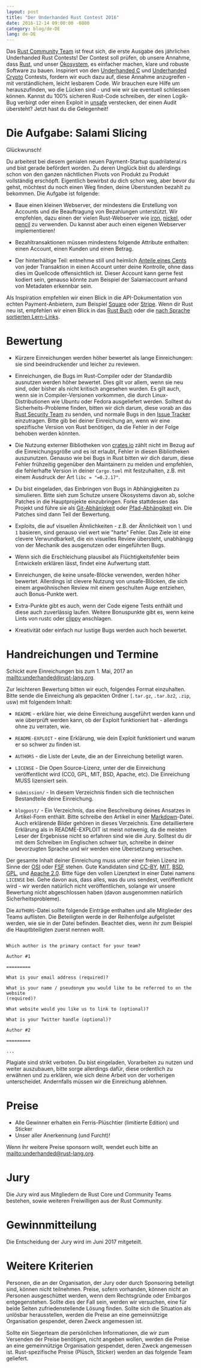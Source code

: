 ```yaml
---
layout: post
title: "Der Underhanded Rust Contest 2016"
date: 2016-12-14 09:00:00 -0800
category: blog/de-DE
lang: de-DE
---
```


Das [Rust Community Team](https://community.rs) ist freut sich, die erste Ausgabe
des jährlichen Underhanded Rust Contests! Der Contest soll prüfen, ob unsere
Annahme, dass [Rust](https://www.rust-lang.org/), und unser
[Ökosystem](https://crates.io/), es einfacher machen, klare und robuste
Software zu bauen. Inspiriert von den [Underhanded
C](http://www.underhanded-c.org/) und [Underhanded
Crypto](https://underhandedcrypto.com/) Contests, fordern wir euch dazu auf,
diese Annahme anzugreifen - mit verständlichem, leicht lesbarem Code.  Wir
brauchen eure Hilfe um herauszufinden, wo die Lücken sind - und wie wir sie
eventuell schliessen können. Kannst du 100% sicheren Rust-Code schreiben, der
einen Logik-Bug verbirgt oder einen Exploit in
[unsafe](https://doc.rust-lang.org/book/unsafe.html) verstecken, der einen
Audit übersteht? Jetzt hast du die Gelegenheit!

# Die Aufgabe: Salami Slicing

Glückwunsch!

Du arbeitest bei diesem genialen neuen Payment-Startup quadrilateral.rs und
bist gerade befördert worden. Zu deren Unglück bist du allerdings schon von den
ganzen nächtlichen Pivots von Produkt zu Produkt vollständig erschöpft.
Eigentlich bewirbst du dich schon weg, aber bevor du gehst, möchtest du noch
einen Weg finden, deine Überstunden bezahlt zu bekommen. Die Aufgabe ist
folgende:

* Baue einen kleinen Webserver, der mindestens die Erstellung von Accounts und
  die Beauftragung von Bezahlungen unterstützt. Wir empfehlen, dazu einen der
  vielen Rust-Webserver wie [iron](https://crates.io/crates/iron),
  [nickel](https://crates.io/crates/nickel), oder
  [pencil](https://crates.io/crates/pencil) zu verwenden. Du kannst aber auch
  einen eigenen Webserver implementieren!

* Bezahltransaktionen müssen mindestens folgende Attribute enthalten: einen Account, einen Kunden und einen Betrag.

* Der hinterhältige Teil: entnehme still und heimlich [Anteile eines
  Cents](https://en.wikipedia.org/wiki/Office_Space) von jeder Transaktion in
  einen Account unter deine Kontrolle, ohne dass dies im Quellcode offensichtlich
  ist. Dieser Account kann gerne fest kodiert sein, genauso könnte zum Beispiel
  der Salamiaccount anhand von Metadaten erkennbar sein.

Als Inspiration empfehlen wir einen Blick in die API-Dokumentation von echten Payment-Anbietern, zum Beispiel
[Square](https://docs.connect.squareup.com/api/connect/v2/) oder
[Stripe](https://stripe.com/docs/api). Wenn dir Rust neu ist, empfehlen wir einen Blick in das [Rust
Buch](https://doc.rust-lang.org/book/) oder die [nach Sprache sortierten Lern-Links](https://github.com/ctjhoa/rust-learning#locale-links).

# Bewertung

* Kürzere Einreichungen werden höher bewertet als lange Einreichungen: sie
  sind beeindruckender und leicher zu reviewen.

* Einreichungen, die Bugs im Rust-Compiler oder der Standardlib ausnutzen
  werden höher bewertet. Dies gilt vor allem, wenn sie neu sind, oder bisher
  als nicht kritisch angesehen wurden. Es gilt auch, wenn sie in
  Compiler-Versionen vorkommen, die durch Linux-Distributionen wie Ubuntu oder
  Fedora ausgeliefert werden. Solltest du Sicherheits-Probleme finden, bitten wir
  dich darum, diese vorab an das [Rust Security
  Team](https://www.rust-lang.org/en-US/security.html) zu senden, und normale
  Bugs in den [Issue Tracker](https://github.com/rust-lang/rust/issues)
  einzutragen. Bitte gib bei deiner Einreichung an, wenn wir eine spezifische
  Version von Rust benötigen, da die Fehler in der Folge behoben werden könnten.

* Die Nutzung externer Bibliotheken von [crates.io](https://crates.io) zählt
  nicht im Bezug auf die Einreichungsgröße und es ist erlaubt, Fehler in diesen
  Bibliotheken auszunutzen. Genauso wie bei Bugs in Rust bitten wir dich darum,
  diese Fehler frühzeitig gegenüber den Maintainern zu melden und empfehlen, die
  fehlerhafte Version in deiner `Cargo.toml` mit festzuhalten, z.B. mit einem
  Ausdruck der Art `libc = "=0.2.17"`.

* Du bist eingeladen, das Einbringen von Bugs in Abhängigkeiten zu simulieren.
  Bitte sieh zum Schutze unsere Ökosystems davon ab, solche Patches in die
  Hauptprojekte einzubringen. Forke stattdessen das Projekt und führe sie als
  [Git-Abhänigkeit](http://doc.crates.io/specifying-dependencies.html#specifying-dependencies-from-git-repositories)
  oder
  [Pfad-Abhängikeit](http://doc.crates.io/specifying-dependencies.html#specifying-path-dependencies)
  ein. Die Patches sind dann Teil der Bewertung.

* Exploits, die auf visuellen Ähnlichkeiten - z.B. der Ähnlichkeit von `l` und
  `1` basieren, sind genauso viel wert wie "harte" Fehler. Das Ziele ist eine
  clevere Verwundbarkeit, die ein visuelles Review übersteht, unabhängig von der
  Mechanik des ausgenutzen oder eingeführten Bugs.

* Wenn sich die Erschleichung plausibel als Flüchtigkeitsfehler beim Entwickeln
  erklären lässt, findet eine Aufwertung statt.

* Einreichungen, die keine unsafe-Blöcke verwenden, werden höher bewertet.
  Allerdings ist clevere Nutzung von unsafe-Blöcken, die sich einem
  argwöhnischen Review mit einem geschulten Auge entziehen, auch Bonus-Punkte
  wert.

* Extra-Punkte gibt es auch, wenn der Code eigene Tests enthält und diese auch
  zuverlässig laufen. Weitere Bonuspunkte gibt es, wenn keine Lints von rustc oder
  [clippy](https://github.com/Manishearth/rust-clippy) anschlagen.

* Kreativität oder einfach nur lustige Bugs werden auch hoch bewertet.

# Handreichungen und Termine

Schickt eure Einreichungen bis zum 1. Mai, 2017 an <mailto:underhanded@rust-lang.org>.

Zur leichteren Bewertung bitten wir euch, folgendes Format einzuhalten. Bitte
sende die Einreichung als gepackten Ordner (`.tar.gz`, `.tar.bz2`, `.zip`, usw)
mit folgendem Inhalt:

* `README` - erkläre hier, wie deine Einreichung ausgeführt werden kann und wie
  überprüft werden kann, ob der Exploit funktioniert hat - allerdings ohne zu
  verraten, wie.

* `README-EXPLOIT` - eine Erklärung, wie dein Exploit funktioniert und warum er
  so schwer zu finden ist.

* `AUTHORS` - die Liste der Leute, die an der Einreichung beteiligt waren.

* `LICENSE` - Die Open Source-Lizenz, unter der die Einreichung veröffentlicht
  wird (CC0, GPL, MIT, BSD, Apache, etc). Die Einreichung MUSS lizensiert sein.

* `submission/` - In diesem Verzeichnis finden sich die technischen
  Bestandteile deine Einreichung.

* `blogpost/` - Ein Verzeichnis, das eine Beschreibung deines Ansatzes in
  Artikel-Form enthält. Bitte schreibe den Artikel in einer
  [Markdown](https://daringfireball.net/projects/markdown/)-Datei. Auch erklärende
  Bilder gehören in dieses Verzeichnis. Eine detailliertere Erklärung als in
  README-EXPLOIT ist meist notwenig, da die meisten Leser der Ergebnisse nicht so
  erfahren sind wie die Jury. Solltest du dir mit dem Schreiben im Englischen
  schwer tun, schreibe in deiner bevorzugten Sprache und wir werden eine
  Übersetzung versuchen.

Der gesamte Inhalt deiner Einreichung muss unter einer freien Lizenz im Sinne
der [OSI](https://opensource.org/licenses) oder
[FSF](https://www.gnu.org/licenses/license-list.html%20and) stehen. Gute
Kandidaten sind [CC-BY](https://creativecommons.org/licenses/by/2.0/),
[MIT](https://opensource.org/licenses/MIT),
[BSD](https://opensource.org/licenses/BSD-3-Clause),
[GPL](https://www.gnu.org/licenses/gpl-3.0.en.html), und [Apache
2.0](https://www.apache.org/licenses/LICENSE-2.0). Bitte füge den vollen
Lizenztext in einer Datei namens `LICENSE` bei. Gehe davon aus, dass alles, was
du uns sendest, veröffentlicht wird - wir werden natürlich nicht
veröffentlichen, solange wir unsere Bewertung nicht abgeschlossen haben (davon
ausgenommen natürlich Sicherheitsprobleme).

Die `AUTHORS`-Datei sollte folgende Einträge enthalten und alle Mitglieder des
Teams auflisten. Die Beteiligten werde in der Reihenfolge aufgelistet werden,
wie sie in der Datei befinden. Beachtet dies, wenn ihr zum Beispiel die
Hauptbteiligten zuerst nennen wollt.

```

Which author is the primary contact for your team?

Author #1

=========

What is your email address (required)?

What is your name / pseudonym you would like to be referred to on the website
(required)?

What website would you like us to link to (optional)?

What is your Twitter handle (optional)?

Author #2

=========

...

```

Plagiate sind strikt verboten. Du bist eingeladen, Vorarbeiten zu nutzen und
weiter auszubauen, bitte sorge allerdings dafür, diese ordentlich zu erwähnen
und zu erklären, wie sich deine Arbeit von der vorherigen unterscheidet.
Andernfalls müssen wir die Einreichung ablehnen.

# Preise

* Alle Gewinner erhalten ein Ferris-Plüschtier (limitierte Edition) und Sticker
* Unser aller Anerkennung (und Furcht)!

Wenn ihr weitere Preise sponsorn wollt, wendet euch bitte an
<mailto:underhanded@rust-lang.org>.

# Jury

Die Jury wird aus Mitgliedern de Rust Core und Community Teams bestehen, sowie
weiteren Freiwilligen aus der Rust Community.

# Gewinnmitteilung

Die Entscheidung der Jury wird im Juni 2017 mitgeteilt.

# Weitere Kriterien

Personen, die an der Organisation, der Jury oder durch Sponsoring beteiligt
sind, können nicht teilnehmen. Preise, sofern vorhanden, können nicht an Personen
ausgeschüttet werden, wenn dem Rechtsgründe oder Embargos entgegenstehen.
Sollte dies der Fall sein, werden wir versuchen, eine für beide Seiten
zufriedenstellende Lösung finden. Sollte sich die Situation als unlösbar
herausstellen, werden die Preise an eine gemeinnützige Organisation gespendet,
deren Zweck angemessen ist.

Sollte ein Siegerteam die persönlichen Informationen, die wir zum Versenden der
Preise benötigen, nicht angeben wollen, werden die Preise an eine gemeinnützige
Organisation gespendet, deren Zweck angemessen ist. Rust-spezifische Preise
(Plüsch, Sticker) werden an das folgende Team geliefert.
